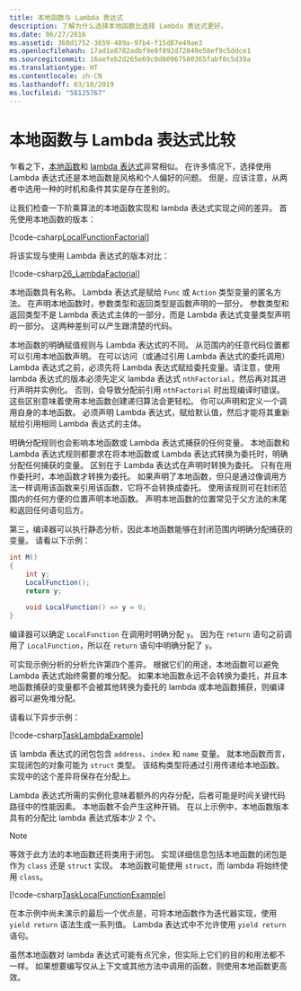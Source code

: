 ```yaml
---
title: 本地函数与 Lambda 表达式
description: 了解为什么选择本地函数比选择 Lambda 表达式更好。
ms.date: 06/27/2016
ms.assetid: 368d1752-3659-489a-97b4-f15d87e49ae3
ms.openlocfilehash: 17ad1e8782adbf9e0f892d72849e58ef9c5ddce1
ms.sourcegitcommit: 16aefeb2d265e69c0d80967580365fabf0c5d39a
ms.translationtype: HT
ms.contentlocale: zh-CN
ms.lasthandoff: 03/18/2019
ms.locfileid: "58125767"
---
```

# <a name="local-functions-compared-to-lambda-expressions"></a>本地函数与 Lambda 表达式比较

乍看之下，[本地函数](programming-guide/classes-and-structs/local-functions.md)和 [lambda 表达式](./programming-guide/statements-expressions-operators/lambda-expressions.md)非常相似。 在许多情况下，选择使用 Lambda 表达式还是本地函数是风格和个人偏好的问题。 但是，应该注意，从两者中选用一种的时机和条件其实是存在差别的。

让我们检查一下阶乘算法的本地函数实现和 lambda 表达式实现之间的差异。 首先使用本地函数的版本：

[!code-csharp[LocalFunctionFactorial](../../samples/snippets/csharp/new-in-7/MathUtilities.cs#37_LocalFunctionFactorial "Recursive factorial using local function")]

将该实现与使用 Lambda 表达式的版本对比：

[!code-csharp[26_LambdaFactorial](../../samples/snippets/csharp/new-in-7/MathUtilities.cs#38_LambdaFactorial "Recursive factorial using lambda expressions")]

本地函数具有名称。 Lambda 表达式是赋给 `Func` 或 `Action` 类型变量的匿名方法。 在声明本地函数时，参数类型和返回类型是函数声明的一部分。 参数类型和返回类型不是 Lambda 表达式主体的一部分，而是 Lambda 表达式变量类型声明的一部分。 这两种差别可以产生跟清楚的代码。

本地函数的明确赋值规则与 Lambda 表达式的不同。 从范围内的任意代码位置都可以引用本地函数声明。 在可以访问（或通过引用 Lambda 表达式的委托调用）Lambda 表达式之前，必须先将 Lambda 表达式赋给委托变量。请注意，使用 lambda 表达式的版本必须先定义 lambda 表达式 `nthFactorial`，然后再对其进行声明并实例化。 否则，会导致分配前引用 `nthFactorial` 时出现编译时错误。
这些区别意味着使用本地函数创建递归算法会更轻松。 你可以声明和定义一个调用自身的本地函数。 必须声明 Lambda 表达式，赋给默认值，然后才能将其重新赋给引用相同 Lambda 表达式的主体。

明确分配规则也会影响本地函数或 Lambda 表达式捕获的任何变量。 本地函数和 Lambda 表达式规则都要求在将本地函数或 Lambda 表达式转换为委托时，明确分配任何捕获的变量。 区别在于 Lambda 表达式在声明时转换为委托。 只有在用作委托时，本地函数才转换为委托。 如果声明了本地函数，但只是通过像调用方法一样调用该函数来引用该函数，它将不会转换成委托。 使用该规则可在封闭范围内的任何方便的位置声明本地函数。 声明本地函数的位置常见于父方法的末尾和返回任何语句后方。

第三，编译器可以执行静态分析，因此本地函数能够在封闭范围内明确分配捕获的变量。 请看以下示例：

```csharp
int M()
{
    int y;
    LocalFunction();
    return y;

    void LocalFunction() => y = 0;
}
```

编译器可以确定 `LocalFunction` 在调用时明确分配 `y`。 因为在 `return` 语句之前调用了 `LocalFunction`，所以在 `return` 语句中明确分配了 `y`。

可实现示例分析的分析允许第四个差异。
根据它们的用途，本地函数可以避免 Lambda 表达式始终需要的堆分配。 如果本地函数永远不会转换为委托，并且本地函数捕获的变量都不会被其他转换为委托的 lambda 或本地函数捕获，则编译器可以避免堆分配。 

请看以下异步示例：

[!code-csharp[TaskLambdaExample](../../samples/snippets/csharp/new-in-7/AsyncWork.cs#36_TaskLambdaExample "Task returning method with lambda expression")]

该 lambda 表达式的闭包包含 `address`、`index` 和 `name` 变量。 就本地函数而言，实现闭包的对象可能为 `struct` 类型。 该结构类型将通过引用传递给本地函数。 实现中的这个差异将保存在分配上。

Lambda 表达式所需的实例化意味着额外的内存分配，后者可能是时间关键代码路径中的性能因素。
本地函数不会产生这种开销。 在以上示例中，本地函数版本具有的分配比 lambda 表达式版本少 2 个。

> [!NOTE]
> 等效于此方法的本地函数还将类用于闭包。 实现详细信息包括本地函数的闭包是作为 `class` 还是 `struct` 实现。 本地函数可能使用 `struct`，而 lambda 将始终使用 `class`。

[!code-csharp[TaskLocalFunctionExample](../../samples/snippets/csharp/new-in-7/AsyncWork.cs#29_TaskExample "Task returning method with local function")]

在本示例中尚未演示的最后一个优点是，可将本地函数作为迭代器实现，使用 `yield return` 语法生成一系列值。 Lambda 表达式中不允许使用 `yield return` 语句。

虽然本地函数对 lambda 表达式可能有点冗余，但实际上它们的目的和用法都不一样。
如果想要编写仅从上下文或其他方法中调用的函数，则使用本地函数更高效。
